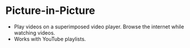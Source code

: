 # Picture-in-Picture

* Play videos on a superimposed video player. Browse the internet while watching videos.
* Works with YouTube playlists.
